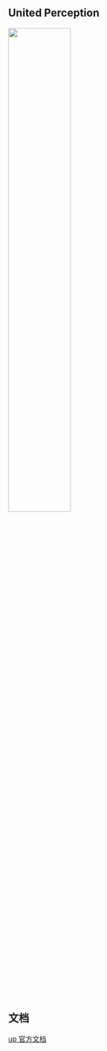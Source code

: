## United Perception

<img src=./up-logo.png width=50% />


## 文档

[up 官方文档](https://modeltc-up.readthedocs.io/en/latest/index.html)
